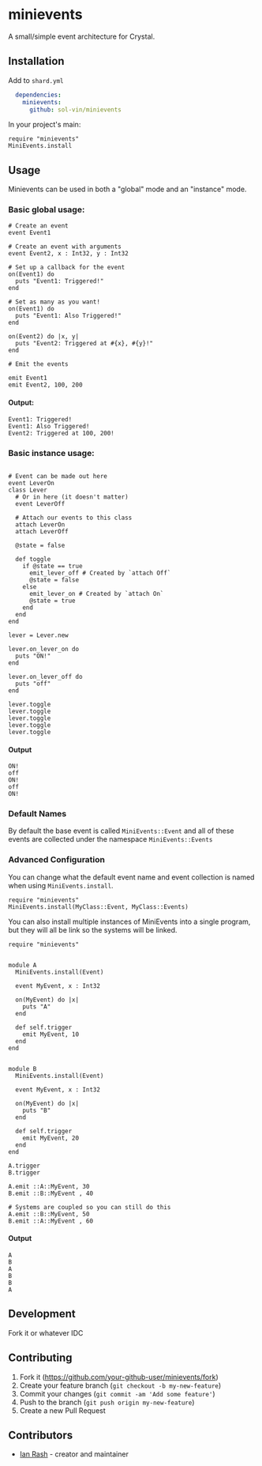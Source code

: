 # minievents

A small/simple event architecture for Crystal. 

## Installation

Add to `shard.yml`
```yml
  dependencies:
    minievents:
      github: sol-vin/minievents
```

In your project's main:
```crystal
require "minievents"
MiniEvents.install
```

## Usage

Minievents can be used in both a "global" mode and an "instance" mode.

### Basic global usage:
```crystal
# Create an event
event Event1

# Create an event with arguments
event Event2, x : Int32, y : Int32

# Set up a callback for the event
on(Event1) do
  puts "Event1: Triggered!"
end

# Set as many as you want!
on(Event1) do
  puts "Event1: Also Triggered!"
end

on(Event2) do |x, y|
  puts "Event2: Triggered at #{x}, #{y}!"
end

# Emit the events

emit Event1
emit Event2, 100, 200
```

#### Output:
```
Event1: Triggered!
Event1: Also Triggered!
Event2: Triggered at 100, 200!
```

### Basic instance usage:
```crystal

# Event can be made out here
event LeverOn
class Lever
  # Or in here (it doesn't matter)
  event LeverOff

  # Attach our events to this class
  attach LeverOn
  attach LeverOff

  @state = false

  def toggle
    if @state == true
      emit_lever_off # Created by `attach Off`
      @state = false
    else
      emit_lever_on # Created by `attach On`
      @state = true
    end
  end
end

lever = Lever.new

lever.on_lever_on do
  puts "ON!"
end

lever.on_lever_off do
  puts "off"
end

lever.toggle
lever.toggle
lever.toggle
lever.toggle
lever.toggle
```

#### Output
```
ON!
off
ON!
off
ON!
```

### Default Names

By default the base event is called `MiniEvents::Event` and all of these events are collected under the namespace `MiniEvents::Events`

### Advanced Configuration
You can change what the default event name and event collection is named when using `MiniEvents.install`.

```crystal
require "minievents"
MiniEvents.install(MyClass::Event, MyClass::Events)
```

You can also install multiple instances of MiniEvents into a single program, but they will all be link so the systems will be linked.

```crystal
require "minievents"


module A
  MiniEvents.install(Event)

  event MyEvent, x : Int32

  on(MyEvent) do |x|
    puts "A"
  end

  def self.trigger
    emit MyEvent, 10
  end
end


module B
  MiniEvents.install(Event)
  
  event MyEvent, x : Int32
  
  on(MyEvent) do |x|
    puts "B"
  end
  
  def self.trigger
    emit MyEvent, 20
  end
end

A.trigger
B.trigger

A.emit ::A::MyEvent, 30
B.emit ::B::MyEvent , 40

# Systems are coupled so you can still do this
A.emit ::B::MyEvent, 50
B.emit ::A::MyEvent , 60
```

#### Output
```
A
B
A
B
B
A
```

## Development

Fork it or whatever IDC

## Contributing

1. Fork it (<https://github.com/your-github-user/minievents/fork>)
2. Create your feature branch (`git checkout -b my-new-feature`)
3. Commit your changes (`git commit -am 'Add some feature'`)
4. Push to the branch (`git push origin my-new-feature`)
5. Create a new Pull Request

## Contributors

- [Ian Rash](https://github.com/your-github-user) - creator and maintainer
